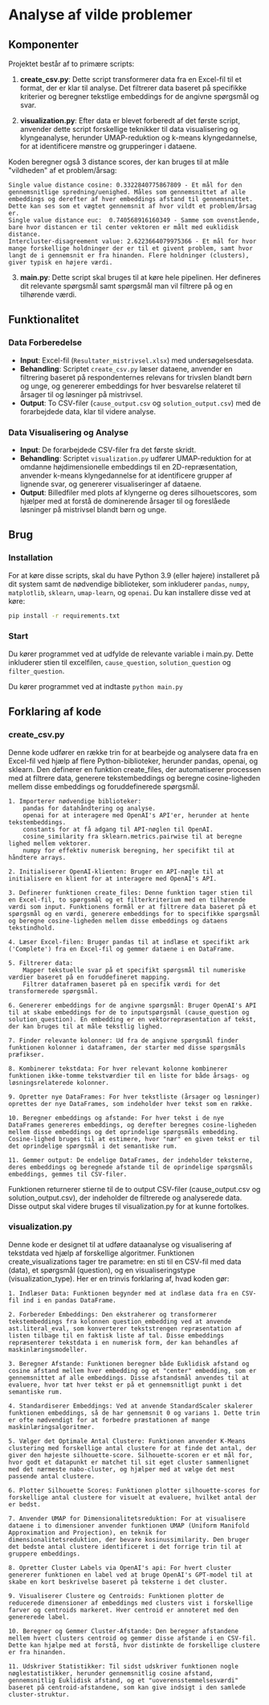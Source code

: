 # Analyse af vilde problemer
## Komponenter

Projektet består af to primære scripts:

1. **create_csv.py**: Dette script transformerer data fra en Excel-fil til et format, der er klar til analyse. Det filtrerer data baseret på specifikke kriterier og beregner tekstlige embeddings for de angivne spørgsmål og svar.

2. **visualization.py**: Efter data er blevet forberedt af det første script, anvender dette script forskellige teknikker til data visualisering og klyngeanalyse, herunder UMAP-reduktion og k-means klyngedannelse, for at identificere mønstre og grupperinger i dataene.

Koden beregner også 3 distance scores, der kan bruges til at måle "vildheden" af et problem/årsag:

```
Single value distance cosine: 0.3322840775867809 - Et mål for den gennemsnitlige spredning/uenighed. Måles som gennemsnittet af alle embeddings og derefter af hver embeddings afstand til gennemsnittet. Dette kan ses som et vægtet gennemsnit af hvor vildt et problem/årsag er.
Single value distance euc:  0.740568916160349 - Samme som ovenstående, bare hvor distancen er til center vektoren er målt med euklidisk distance.
Intercluster-disagreement value: 2.6223664079975366 - Et mål for hvor mange forskellige holdninger der er til et givent problem, samt hvor langt de i gennemsnit er fra hinanden. Flere holdninger (clusters), giver typisk en højere værdi.
```

3. **main.py**: Dette script skal bruges til at køre hele pipelinen. Her defineres dit relevante spørgsmål samt spørgsmål man vil filtrere på og en tilhørende værdi.


## Funktionalitet

### Data Forberedelse

- **Input**: Excel-fil (`Resultater_mistrivsel.xlsx`) med undersøgelsesdata.
- **Behandling**: Scriptet `create_csv.py` læser dataene, anvender en filtrering baseret på respondenternes relevans for trivslen blandt børn og unge, og genererer embeddings for hver besvarelse relateret til årsager til og løsninger på mistrivsel.
- **Output**: To CSV-filer (`cause_output.csv` og `solution_output.csv`) med de forarbejdede data, klar til videre analyse.

### Data Visualisering og Analyse

- **Input**: De forarbejdede CSV-filer fra det første skridt.
- **Behandling**: Scriptet `visualization.py` udfører UMAP-reduktion for at omdanne højdimensionelle embeddings til en 2D-repræsentation, anvender k-means klyngedannelse for at identificere grupper af lignende svar, og genererer visualiseringer af dataene.
- **Output**: Billedfiler med plots af klyngerne og deres silhouetscores, som hjælper med at forstå de dominerende årsager til og foreslåede løsninger på mistrivsel blandt børn og unge.

## Brug
### Installation

For at køre disse scripts, skal du have Python 3.9 (eller højere) installeret på dit system samt de nødvendige biblioteker, som inkluderer `pandas`, `numpy`, `matplotlib`, `sklearn`, `umap-learn`, og `openai`. Du kan installere disse ved at køre:

```bash
pip install -r requirements.txt
```

### Start
Du kører programmet ved at udfylde de relevante variable i main.py. Dette inkluderer stien til excelfilen, `cause_question`, `solution_question` og `filter_question`.

Du kører programmet ved at indtaste `python main.py`


## Forklaring af kode
### create_csv.py
Denne kode udfører en række trin for at bearbejde og analysere data fra en Excel-fil ved hjælp af flere Python-biblioteker, herunder pandas, openai, og sklearn. Den definerer en funktion create_files, der automatiserer processen med at filtrere data, generere tekstembeddings og beregne cosine-ligheden mellem disse embeddings og foruddefinerede spørgsmål.

    1. Importerer nødvendige biblioteker:
        pandas for datahåndtering og analyse.
        openai for at interagere med OpenAI's API'er, herunder at hente tekstembeddings.
        constants for at få adgang til API-nøglen til OpenAI.
        cosine_similarity fra sklearn.metrics.pairwise til at beregne lighed mellem vektorer.
        numpy for effektiv numerisk beregning, her specifikt til at håndtere arrays.

    2. Initialiserer OpenAI-klienten: Bruger en API-nøgle til at initialisere en klient for at interagere med OpenAI's API.

    3. Definerer funktionen create_files: Denne funktion tager stien til en Excel-fil, to spørgsmål og et filterkriterium med en tilhørende værdi som input. Funktionens formål er at filtrere data baseret på et spørgsmål og en værdi, generere embeddings for to specifikke spørgsmål og beregne cosine-ligheden mellem disse embeddings og dataens tekstindhold.

    4. Læser Excel-filen: Bruger pandas til at indlæse et specifikt ark ('Complete') fra en Excel-fil og gemmer dataene i en DataFrame.

    5. Filtrerer data:
        Mapper tekstuelle svar på et specifikt spørgsmål til numeriske værdier baseret på en foruddefineret mapping.
        Filtrer dataframen baseret på en specifik værdi for det transformerede spørgsmål.

    6. Genererer embeddings for de angivne spørgsmål: Bruger OpenAI's API til at skabe embeddings for de to inputspørgsmål (cause_question og solution_question). En embedding er en vektorrepræsentation af tekst, der kan bruges til at måle tekstlig lighed.

    7. Finder relevante kolonner: Ud fra de angivne spørgsmål finder funktionen kolonner i dataframen, der starter med disse spørgsmåls præfikser.

    8. Kombinerer tekstdata: For hver relevant kolonne kombinerer funktionen ikke-tomme tekstværdier til en liste for både årsags- og løsningsrelaterede kolonner.

    9. Opretter nye DataFrames: For hver tekstliste (årsager og løsninger) oprettes der nye DataFrames, som indeholder hver tekst som en række.

    10. Beregner embeddings og afstande: For hver tekst i de nye DataFrames genereres embeddings, og derefter beregnes cosine-ligheden mellem disse embeddings og det oprindelige spørgsmåls embedding. Cosine-lighed bruges til at estimere, hvor "nær" en given tekst er til det oprindelige spørgsmål i det semantiske rum.

    11. Gemmer output: De endelige DataFrames, der indeholder teksterne, deres embeddings og beregnede afstande til de oprindelige spørgsmåls embeddings, gemmes til CSV-filer.

Funktionen returnerer stierne til de to output CSV-filer (cause_output.csv og solution_output.csv), der indeholder de filtrerede og analyserede data. Disse output skal videre bruges til visualization.py for at kunne fortolkes.


### visualization.py
Denne kode er designet til at udføre dataanalyse og visualisering af tekstdata ved hjælp af forskellige algoritmer. Funktionen create_visualizations tager tre parametre: en sti til en CSV-fil med data (data), et spørgsmål (question), og en visualiseringstype (visualization_type). Her er en trinvis forklaring af, hvad koden gør:

    1. Indlæser Data: Funktionen begynder med at indlæse data fra en CSV-fil ind i en pandas DataFrame.

    2. Forbereder Embeddings: Den ekstraherer og transformerer tekstembeddings fra kolonnen question_embedding ved at anvende ast.literal_eval, som konverterer tekststrengen repræsentation af listen tilbage til en faktisk liste af tal. Disse embeddings repræsenterer tekstdata i en numerisk form, der kan behandles af maskinlæringsmodeller.

    3. Beregner Afstande: Funktionen beregner både Euklidisk afstand og cosine afstand mellem hver embedding og et "center" embedding, som er gennemsnittet af alle embeddings. Disse afstandsmål anvendes til at evaluere, hvor tæt hver tekst er på et gennemsnitligt punkt i det semantiske rum.

    4. Standardiserer Embeddings: Ved at anvende StandardScaler skalerer funktionen embeddings, så de har gennemsnit 0 og varians 1. Dette trin er ofte nødvendigt for at forbedre præstationen af mange maskinlæringsalgoritmer.

    5. Vælger det Optimale Antal Clustere: Funktionen anvender K-Means clustering med forskellige antal clustere for at finde det antal, der giver den højeste silhouette-score. Silhouette-scoren er et mål for, hvor godt et datapunkt er matchet til sit eget cluster sammenlignet med det nærmeste nabo-cluster, og hjælper med at vælge det mest passende antal clustere.

    6. Plotter Silhouette Scores: Funktionen plotter silhouette-scores for forskellige antal clustere for visuelt at evaluere, hvilket antal der er bedst.

    7. Anvender UMAP for Dimensionalitetsreduktion: For at visualisere dataene i to dimensioner anvender funktionen UMAP (Uniform Manifold Approximation and Projection), en teknik for dimensionalitetsreduktion, der bevare kosinussimilarity. Den bruger det bedste antal clustere identificeret i det forrige trin til at gruppere embeddings.

    8. Opretter Cluster Labels via OpenAI's api: For hvert cluster genererer funktionen en label ved at bruge OpenAI's GPT-model til at skabe en kort beskrivelse baseret på teksterne i det cluster.

    9. Visualiserer Clustere og Centroids: Funktionen plotter de reducerede dimensioner af embeddings med clusters vist i forskellige farver og centroids markeret. Hver centroid er annoteret med den genererede label.

    10. Beregner og Gemmer Cluster-Afstande: Den beregner afstandene mellem hvert clusters centroid og gemmer disse afstande i en CSV-fil. Dette kan hjælpe med at forstå, hvor distinkte de forskellige clustere er fra hinanden.

    11. Udskriver Statistikker: Til sidst udskriver funktionen nogle nøglestatistikker, herunder gennemsnitlig cosine afstand, gennemsnitlig Euklidisk afstand, og et "uoverensstemmelsesværdi" baseret på centroid-afstandene, som kan give indsigt i den samlede cluster-struktur.

    